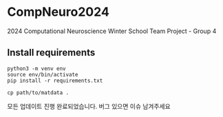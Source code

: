 # CompNeuro2024
2024 Computational Neuroscience Winter School Team Project - Group 4

## Install requirements 
```
python3 -m venv env
source env/bin/activate
pip install -r requirements.txt

cp path/to/matdata .
```

모든 업데이트 진행 완료되었습니다.
버그 있으면 이슈 남겨주세요
